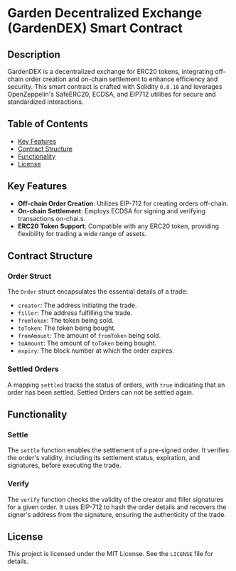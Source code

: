 # Garden Decentralized Exchange (GardenDEX) Smart Contract

## Description

GardenDEX is a decentralized exchange for ERC20 tokens, integrating off-chain order creation and on-chain settlement to enhance efficiency and security. This smart contract is crafted with Solidity `0.8.18` and leverages OpenZeppelin's SafeERC20, ECDSA, and EIP712 utilities for secure and standardized interactions.

## Table of Contents

- [Key Features](#key-features)
- [Contract Structure](#contract-structure)
- [Functionality](#functionality)
- [License](#license)

## Key Features

- **Off-chain Order Creation**: Utilizes EIP-712 for creating orders off-chain.
- **On-chain Settlement**: Employs ECDSA for signing and verifying transactions on-chai.s.
- **ERC20 Token Support**: Compatible with any ERC20 token, providing flexibility for trading a wide range of assets.

## Contract Structure

### Order Struct

The `Order` struct encapsulates the essential details of a trade:

- `creator`: The address initiating the trade.
- `filler`: The address fulfilling the trade.
- `fromToken`: The token being sold.
- `toToken`: The token being bought.
- `fromAmount`: The amount of `fromToken` being sold.
- `toAmount`: The amount of `toToken` being bought.
- `expiry`: The block number at which the order expires.

### Settled Orders

A mapping `settled` tracks the status of orders, with `true` indicating that an order has been settled. Settled Orders can not be settled again.

## Functionality

### Settle

The `settle` function enables the settlement of a pre-signed order. It verifies the order's validity, including its settlement status, expiration, and signatures, before executing the trade.

### Verify

The `verify` function checks the validity of the creator and filler signatures for a given order. It uses EIP-712 to hash the order details and recovers the signer's address from the signature, ensuring the authenticity of the trade.

## License

This project is licensed under the MIT License. See the `LICENSE` file for details.
